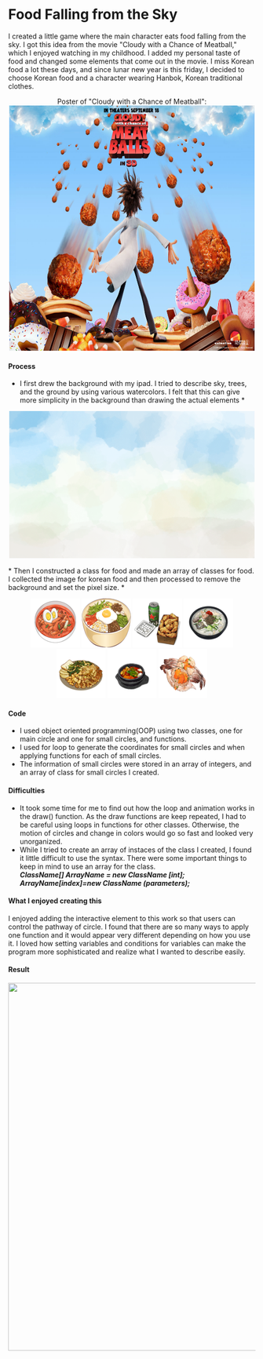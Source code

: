 # Food Falling from the Sky
I created a little game where the main character eats food falling from the sky. I got this idea from the movie "Cloudy with a Chance of Meatball," which I enjoyed watching in my childhood. I added my personal taste of food and changed some elements that come out in the movie. I miss Korean food a lot these days, and since lunar new year is this friday, I decided to choose Korean food and a character wearing Hanbok, Korean traditional clothes. 
<p align="center">
  Poster of "Cloudy with a Chance of Meatball": <br>
  <img src="img/movie.jpg" width="500" height="500">
</p>

#### Process ####
* I first drew the background with my ipad. I tried to describe sky, trees, and the ground by using various watercolors. I felt that this can give more simplicity in the background than drawing the actual elements *
<p align="center">
  <img src="img/background.png" width="500" height="300">
</p>
* Then I constructed a class for food and made an array of classes for food. I collected the image for korean food and then processed to remove the background and set the pixel size. *
<p float="left" align="center">
  <img src="img/food1.png" width="100" height="100">
  <img src="img/food2.png" width="100" height="100">
  <img src="img/food3.png" width="100" height="100">
  <img src="img/food4.png" width="100" height="100">
  <img src="img/food5.png" width="100" height="100">
  <img src="img/food6.png" width="100" height="100">
  <img src="img/food7.png" width="100" height="100">
</p>


#### Code ####
* I used object oriented programming(OOP) using two classes, one for main circle and one for small circles, and functions.
* I used for loop to generate the coordinates for small circles and when applying functions for each of small circles.
* The information of small circles were stored in an array of integers, and an array of class for small circles I created.

#### Difficulties ####
* It took some time for me to find out how the loop and animation works in the draw() function. As the draw functions are keep repeated, I had to be careful using loops in functions for other classes. Otherwise, the motion of circles and change in colors would go so fast and looked very unorganized.
* While I tried to create an array of instaces of the class I created, I found it little difficult to use the syntax. There were some important things to keep in mind to use an array for the class. <br>
***ClassName[] ArrayName = new ClassName [int];<br>***
***ArrayName[index]=new ClassName (parameters);<br>***

#### What I enjoyed creating this ####
I enjoyed adding the interactive element to this work so that users can control the pathway of circle. I found that there are so many ways to apply one function and it would appear very different depending on how you use it. I loved how setting variables and conditions for variables can make the program more sophisticated and realize what I wanted to describe easily.

#### Result ####
<p align="center">
<img src="na2450_Week2_Assignment.gif" width="750" height="750">
</p>

